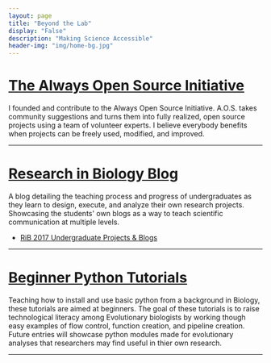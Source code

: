 ```yaml
---
layout: page
title: "Beyond the Lab"
display: "False"
description: "Making Science Accessible"
header-img: "img/home-bg.jpg"
---
```

# <a href = "http://www.alwaysopensource.org"> The Always Open Source Initiative </a>
 I founded and contribute to the Always Open Source Initiative. A.O.S. takes community suggestions and turns them into fully realized, open source projects using a team of volunteer experts. I believe everybody benefits when projects can be freely used, modified, and improved.    

***

# <a href = "https://shoalsrib.wordpress.com/">Research in Biology Blog</a>    
A blog detailing the teaching process and progress of undergraduates as they learn to design, execute, and analyze their own research projects.  Showcasing the students' own blogs as a way to teach scientific communication at multiple levels.

 - <a href = "https://shoalsrib.wordpress.com/rib-2017-projects/">RiB 2017 Undergraduate Projects & Blogs</a>  

***  

# <a href = "http://terminalnode.org/projects/project1/"> Beginner Python Tutorials </a>
 Teaching how to install and use basic python from a background in Biology, these tutorials are aimed at beginners.  The goal of these tutorials is to raise technological literacy among Evolutionary biologists by working though easy examples of flow control, function creation, and pipeline creation.  Future entries will showcase python modules made for evolutionary analyses that researchers may find useful in thier own research.  

***